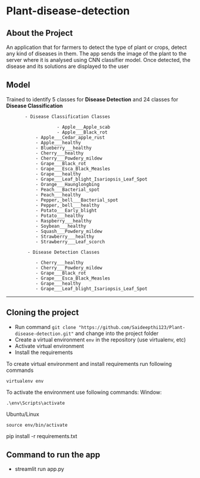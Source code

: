 # Plant-disease-detection

## About the Project
An application that for farmers to detect the type of plant or crops, detect any kind of diseases in them. The app sends the image of the plant to the server where it is analysed using CNN classifier model. Once detected, the disease and its solutions are displayed to the user

## Model

Trained to identify 5 classes for **Disease Detection** and 24 classes for **Disease Classification**

           - Disease Classification Classes

                       - Apple___Apple_scab
                       - Apple___Black_rot
			   - Apple___Cedar_apple_rust
			   - Apple___healthy
			   - Blueberry___healthy
			   - Cherry___healthy
			   - Cherry___Powdery_mildew
			   - Grape___Black_rot
			   - Grape___Esca_Black_Measles
			   - Grape___healthy
			   - Grape___Leaf_blight_Isariopsis_Leaf_Spot
			   - Orange___Haunglongbing
			   - Peach___Bacterial_spot
			   - Peach___healthy
			   - Pepper,_bell___Bacterial_spot
			   - Pepper,_bell___healthy
			   - Potato___Early_blight
			   - Potato___healthy
			   - Raspberry___healthy
			   - Soybean___healthy
			   - Squash___Powdery_mildew
			   - Strawberry___healthy
			   - Strawberry___Leaf_scorch
			
            - Disease Detection Classes
            
			   - Cherry___healthy
			   - Cherry___Powdery_mildew
			   - Grape___Black_rot
			   - Grape___Esca_Black_Measles
			   - Grape___healthy
			   - Grape___Leaf_blight_Isariopsis_Leaf_Spot 
---
## Cloning the project  
* Run command `git clone "https://github.com/Saideepthi123/Plant-disease-detection.git"` and change into the project folder
* Create a virtual environment `env` in the repository (use virtualenv, etc)
*  Activate virtual environment
* Install the requirements


To create virtual environment and install requirements run following commands
```shell script
virtualenv env
```

To activate the environment use following commands:
Window: 
```shell script
.\env\Scripts\activate
```
Ubuntu/Linux
```shell script
source env/bin/activate
```
pip install -r requirements.txt

Command to run the app
---
 - streamlit run app.py
